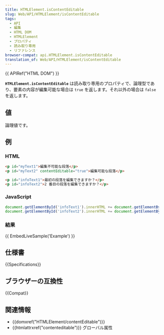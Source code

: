 ```yaml
---
title: HTMLElement.isContentEditable
slug: Web/API/HTMLElement/isContentEditable
tags:
  - API
  - 編集
  - HTML DOM
  - HTMLElement
  - プロパティ
  - 読み取り専用
  - リファレンス
browser-compat: api.HTMLElement.isContentEditable
translation_of: Web/API/HTMLElement/isContentEditable
---
```

{{ APIRef("HTML DOM") }}

**`HTMLElement.isContentEditable`** は読み取り専用のプロパティで、論理型であり、要素の内容が編集可能な場合は `true` を返します。それ以外の場合は `false` を返します。

## 値

論理値です。

## 例

### HTML

```html
<p id="myText1">編集不可能な段落</p>
<p id="myText2" contentEditable="true">編集可能な段落</p>

<p id="infoText1">最初の段落を編集できますか？</p>
<p id="infoText2">2 番目の段落を編集できますか？</p>
```

### JavaScript

```js
document.getElementById('infoText1').innerHTML += document.getElementById('myText1').isContentEditable;
document.getElementById('infoText2').innerHTML += document.getElementById('myText2').isContentEditable;
```

### 結果

{{ EmbedLiveSample('Example') }}

## 仕様書

{{Specifications}}

## ブラウザーの互換性

{{Compat}}

## 関連情報

- {{domxref("HTMLElement/contentEditable")}}
- {{htmlattrxref("contenteditable")}} グローバル属性

